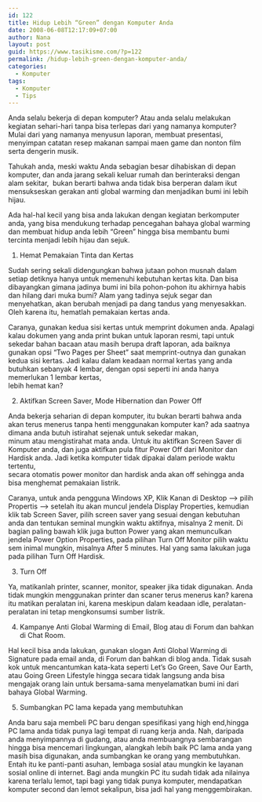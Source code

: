 ```yaml
---
id: 122
title: Hidup Lebih “Green” dengan Komputer Anda
date: 2008-06-08T12:17:09+07:00
author: Nana
layout: post
guid: https://www.tasikisme.com/?p=122
permalink: /hidup-lebih-green-dengan-komputer-anda/
categories:
  - Komputer
tags:
  - Komputer
  - Tips
---
```

Anda selalu bekerja di depan komputer? Atau anda selalu melakukan kegiatan sehari-hari tanpa bisa terlepas dari yang namanya komputer? Mulai dari yang namanya menyusun laporan, membuat presentasi, menyimpan catatan resep makanan sampai maen game dan nonton film serta dengerin musik.

Tahukah anda, meski waktu Anda sebagian besar dihabiskan di depan komputer, dan anda jarang sekali keluar rumah dan berinteraksi dengan alam sekitar,  bukan berarti bahwa anda tidak bisa berperan dalam ikut mensukseskan gerakan anti global warming dan menjadikan bumi ini lebih hijau.

Ada hal-hal kecil yang bisa anda lakukan dengan kegiatan berkomputer anda, yang bisa mendukung terhadap pencegahan bahaya global warming dan membuat hidup anda lebih “Green” hingga bisa membantu bumi tercinta menjadi lebih hijau dan sejuk.

1. Hemat Pemakaian Tinta dan Kertas

Sudah sering sekali didengungkan bahwa jutaan pohon musnah dalam setiap detiknya hanya untuk memenuhi kebutuhan kertas kita. Dan bisa dibayangkan gimana jadinya bumi ini bila pohon-pohon itu akhirnya habis dan hilang dari muka bumi? Alam yang tadinya sejuk segar dan menyehatkan, akan berubah menjadi pa dang tandus yang menyesakkan. Oleh karena itu, hematlah pemakaian kertas anda.

Caranya, gunakan kedua sisi kertas untuk memprint dokumen anda. Apalagi kalau dokumen yang anda print bukan untuk laporan resmi, tapi untuk sekedar bahan bacaan atau masih berupa draft laporan, ada baiknya gunakan opsi “Two Pages per Sheet” saat memprint-outnya dan gunakan kedua sisi kertas. Jadi kalau dalam keadaan normal kertas yang anda butuhkan sebanyak 4 lembar, dengan opsi seperti ini anda hanya memerlukan 1 lembar kertas,  
lebih hemat kan?

2. Aktifkan Screen Saver, Mode Hibernation dan Power Off

Anda bekerja seharian di depan komputer, itu bukan berarti bahwa anda akan terus menerus tanpa henti menggunakan komputer kan? ada saatnya dimana anda butuh istirahat sejenak untuk sekedar makan,  
minum atau mengistirahat mata anda. Untuk itu aktifkan Screen Saver di Komputer anda, dan juga aktifkan pula fitur Power Off dari Monitor dan Hardisk anda. Jadi ketika komputer tidak dipakai dalam periode waktu tertentu,  
secara otomatis power monitor dan hardisk anda akan off sehingga anda bisa menghemat pemakaian listrik.

Caranya, untuk anda pengguna Windows XP, Klik Kanan di Desktop &#8211;> pilih Propertis &#8211;> setelah itu akan muncul jendela Display Properties, kemudian klik tab Screen Saver, pilih screen saver yang sesuai dengan kebutuhan anda dan tentukan seminal mungkin waktu aktifnya, misalnya 2 menit. Di bagian paling bawah klik juga button Power yang akan memunculkan jendela Power Option Properties, pada pilihan Turn Off Monitor pilih waktu sem inimal mungkin, misalnya After 5 minutes. Hal yang sama lakukan juga pada pilihan Turn Off Hardisk.

3. Turn Off

Ya, matikanlah printer, scanner, monitor, speaker jika tidak digunakan. Anda tidak mungkin menggunakan printer dan scaner terus menerus kan? karena itu matikan peralatan ini, karena meskipun dalam keadaan idle, peralatan-peralatan ini tetap mengkonsumsi sumber listrik.

4. Kampanye Anti Global Warming di Email, Blog atau di Forum dan bahkan di Chat Room.

Hal kecil bisa anda lakukan, gunakan slogan Anti Global Warming di Signature pada email anda, di Forum dan bahkan di blog anda. Tidak susah kok untuk mencantumkan kata-kata seperti Let’s Go Green, Save Our Earth, atau Going Green Lifestyle hingga secara tidak langsung anda bisa mengajak orang lain untuk bersama-sama menyelamatkan bumi ini dari bahaya Global Warming.

5. Sumbangkan PC lama kepada yang membutuhkan

Anda baru saja membeli PC baru dengan spesifikasi yang high end,hingga PC lama anda tidak punya lagi tempat di ruang kerja anda. Nah, daripada anda menyimpannya di gudang, atau anda membuangnya sembarangan hingga bisa mencemari lingkungan, alangkah lebih baik PC lama anda yang masih bisa digunakan, anda sumbangkan ke orang yang membutuhkan. Entah itu ke panti-panti asuhan, lembaga sosial atau mungkin ke layanan sosial online di internet. Bagi anda mungkin PC itu sudah tidak ada nilainya karena terlalu lemot, tapi bagi yang tidak punya komputer, mendapatkan komputer second dan lemot sekalipun, bisa jadi hal yang menggembirakan.